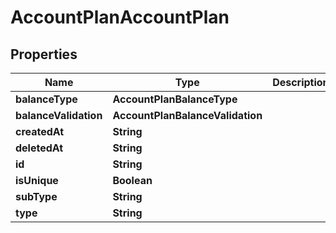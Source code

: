

# AccountPlanAccountPlan


## Properties

| Name | Type | Description | Notes |
|------------ | ------------- | ------------- | -------------|
|**balanceType** | **AccountPlanBalanceType** |  |  [optional] |
|**balanceValidation** | **AccountPlanBalanceValidation** |  |  [optional] |
|**createdAt** | **String** |  |  [optional] |
|**deletedAt** | **String** |  |  [optional] |
|**id** | **String** |  |  [optional] |
|**isUnique** | **Boolean** |  |  [optional] |
|**subType** | **String** |  |  [optional] |
|**type** | **String** |  |  [optional] |




